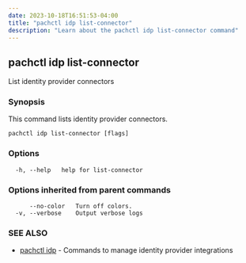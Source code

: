 ```yaml
---
date: 2023-10-18T16:51:53-04:00
title: "pachctl idp list-connector"
description: "Learn about the pachctl idp list-connector command"
---
```


## pachctl idp list-connector

List identity provider connectors

### Synopsis

This command lists identity provider connectors.

```
pachctl idp list-connector [flags]
```

### Options

```
  -h, --help   help for list-connector
```

### Options inherited from parent commands

```
      --no-color   Turn off colors.
  -v, --verbose    Output verbose logs
```

### SEE ALSO

* [pachctl idp](../pachctl_idp)	 - Commands to manage identity provider integrations

